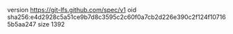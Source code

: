 version https://git-lfs.github.com/spec/v1
oid sha256:e4d2928c5a51ce9b7d8c3595c2c60f0a7cb2d226e390c2f124f107165b5aa247
size 1392
